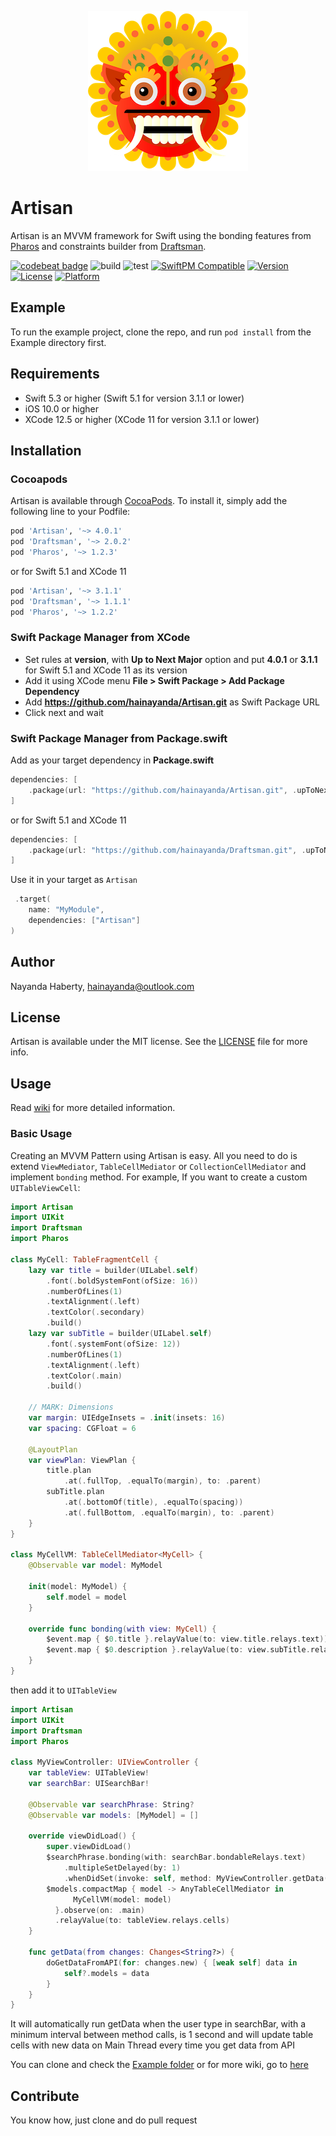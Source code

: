 <p align="center">
  <img width="256" height="256" src="Artisan.png"/>
</p>

# Artisan

Artisan is an MVVM framework for Swift using the bonding features from [Pharos](https://github.com/hainayanda/Pharos) and constraints builder from [Draftsman](https://github.com/hainayanda/Draftsman).

[![codebeat badge](https://codebeat.co/badges/a3e6f380-c48e-44bb-997c-56b9615c64b3)](https://codebeat.co/projects/github-com-hainayanda-artisan-main)
![build](https://github.com/hainayanda/Artisan/workflows/build/badge.svg)
![test](https://github.com/hainayanda/Artisan/workflows/test/badge.svg)
[![SwiftPM Compatible](https://img.shields.io/badge/SwiftPM-Compatible-brightgreen)](https://swift.org/package-manager/)
[![Version](https://img.shields.io/cocoapods/v/Artisan.svg?style=flat)](https://cocoapods.org/pods/Artisan)
[![License](https://img.shields.io/cocoapods/l/Artisan.svg?style=flat)](https://cocoapods.org/pods/Artisan)
[![Platform](https://img.shields.io/cocoapods/p/Artisan.svg?style=flat)](https://cocoapods.org/pods/Artisan)

## Example

To run the example project, clone the repo, and run `pod install` from the Example directory first.

## Requirements

- Swift 5.3 or higher (Swift 5.1 for version 3.1.1 or lower)
- iOS 10.0 or higher
- XCode 12.5 or higher (XCode 11 for version 3.1.1 or lower)


## Installation

### Cocoapods

Artisan is available through [CocoaPods](https://cocoapods.org). To install
it, simply add the following line to your Podfile:

```ruby
pod 'Artisan', '~> 4.0.1'
pod 'Draftsman', '~> 2.0.2'
pod 'Pharos', '~> 1.2.3'
```

or for Swift 5.1 and XCode 11

```ruby
pod 'Artisan', '~> 3.1.1'
pod 'Draftsman', '~> 1.1.1'
pod 'Pharos', '~> 1.2.2'
```

### Swift Package Manager from XCode

- Set rules at **version**, with **Up to Next Major** option and put **4.0.1** or **3.1.1** for Swift 5.1 and XCode 11 as its version
- Add it using XCode menu **File > Swift Package > Add Package Dependency**
- Add **https://github.com/hainayanda/Artisan.git** as Swift Package URL
- Click next and wait

### Swift Package Manager from Package.swift

Add as your target dependency in **Package.swift**

```swift
dependencies: [
    .package(url: "https://github.com/hainayanda/Artisan.git", .upToNextMajor(from: "4.0.1"))
]
```

or for Swift 5.1 and XCode 11

```swift
dependencies: [
    .package(url: "https://github.com/hainayanda/Draftsman.git", .upToNextMajor(from: "3.1.1"))
]
```

Use it in your target as `Artisan`

```swift
 .target(
    name: "MyModule",
    dependencies: ["Artisan"]
)
```

## Author

Nayanda Haberty, hainayanda@outlook.com

## License

Artisan is available under the MIT license. See the [LICENSE](LICENSE) file for more info.

## Usage

Read [wiki](https://github.com/hainayanda/Artisan/wiki) for more detailed information.

### Basic Usage

Creating an MVVM Pattern using Artisan is easy. All you need to do is extend `ViewMediator`, `TableCellMediator` or `CollectionCellMediator` and implement `bonding` method.
For example, If you want to create a custom `UITableViewCell`:

```swift
import Artisan
import UIKit
import Draftsman
import Pharos

class MyCell: TableFragmentCell {
    lazy var title = builder(UILabel.self)
        .font(.boldSystemFont(ofSize: 16))
        .numberOfLines(1)
        .textAlignment(.left)
        .textColor(.secondary)
        .build()
    lazy var subTitle = builder(UILabel.self)
        .font(.systemFont(ofSize: 12))
        .numberOfLines(1)
        .textAlignment(.left)
        .textColor(.main)
        .build()
        
    // MARK: Dimensions
    var margin: UIEdgeInsets = .init(insets: 16)
    var spacing: CGFloat = 6
    
    @LayoutPlan
    var viewPlan: ViewPlan {
        title.plan
            .at(.fullTop, .equalTo(margin), to: .parent)
        subTitle.plan
            .at(.bottomOf(title), .equalTo(spacing))
            .at(.fullBottom, .equalTo(margin), to: .parent)
    }
}

class MyCellVM: TableCellMediator<MyCell> {
    @Observable var model: MyModel
    
    init(model: MyModel) {
        self.model = model
    }

    override func bonding(with view: MyCell) {
        $event.map { $0.title }.relayValue(to: view.title.relays.text))
        $event.map { $0.description }.relayValue(to: view.subTitle.relays.text))
    }
}
```

then add it to `UITableView`

```swift
import Artisan
import UIKit
import Draftsman
import Pharos

class MyViewController: UIViewController {
    var tableView: UITableView!
    var searchBar: UISearchBar!
  
    @Observable var searchPhrase: String?
    @Observable var models: [MyModel] = []

    override viewDidLoad() {
        super.viewDidLoad()
        $searchPhrase.bonding(with: searchBar.bondableRelays.text)
            .multipleSetDelayed(by: 1)
            .whenDidSet(invoke: self, method: MyViewController.getData(from:))
        $models.compactMap { model -> AnyTableCellMediator in
              MyCellVM(model: model) 
          }.observe(on: .main)
          .relayValue(to: tableView.relays.cells)
    }

    func getData(from changes: Changes<String?>) {
        doGetDataFromAPI(for: changes.new) { [weak self] data in
            self?.models = data
        }
    }
}
```

It will automatically run getData when the user type in searchBar, with a minimum interval between method calls, is 1 second and will update table cells with new data on Main Thread every time you get data from API

You can clone and check the [Example folder](https://github.com/hainayanda/Artisan/tree/main/Example) or for more wiki, go to [here](https://github.com/hainayanda/Artisan/wiki)

## Contribute

You know how, just clone and do pull request
